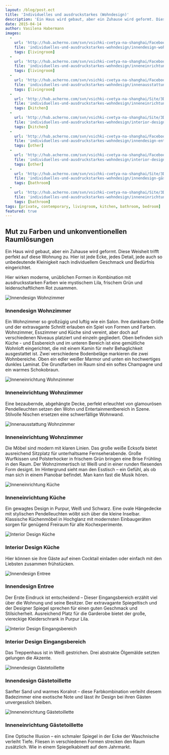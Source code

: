 ```yaml
---
layout: /blog/post.ect
title: 'Individuelles und ausdruckstarkes (Wohndesign)'
description: 'Ein Haus wird gebaut, aber ein Zuhause wird geformt. Diese Weisheit trifft perfekt auf diese Wohnung zu. Hier ist jede Ecke, jedes Detail, jede auch so unbedeutende Kleinigkeit nach individuellem Geschmack und Bedürfnis eingerichtet. '
date: 2015-04-14
author: Vasilena Habermann
images:
  -
    url: 'http://hub.acherno.com/svn/vsichki-cvetya-na-shanghai/Facebook/2.23-h_f.jpg'
    file: 'individuelles-und-ausdruckstarkes-wohndesign/innendesign-wohnzimmer.jpg'
    tags: [livingroom]
  -
    url: 'http://hub.acherno.com/svn/vsichki-cvetya-na-shanghai/Facebook/2.21-h_f.jpg'
    file: 'individuelles-und-ausdruckstarkes-wohndesign/inneneinrichtung-wohnzimmer.jpg'
    tags: [livingroom]
  -
    url: 'http://hub.acherno.com/svn/vsichki-cvetya-na-shanghai/Facebook/2.22-h_f.jpg'
    file: 'individuelles-und-ausdruckstarkes-wohndesign/innenausstattung-wohnzimmer.jpg'
    tags: [livingroom]
  -
    url: 'http://hub.acherno.com/svn/vsichki-cvetya-na-shanghai/Site/3D/2.05-h_F.jpg'
    file: 'individuelles-und-ausdruckstarkes-wohndesign/inneneinrichtung-küche.jpg'
    tags: [kitchen]
  -
    url: 'http://hub.acherno.com/svn/vsichki-cvetya-na-shanghai/Site/3D/2.04-h_F.jpg'
    file: 'individuelles-und-ausdruckstarkes-wohndesign/interior-design-küche.jpg'
    tags: [kitchen]
  -
    url: 'http://hub.acherno.com/svn/vsichki-cvetya-na-shanghai/Facebook/1.06-stairs_f.jpg'
    file: 'individuelles-und-ausdruckstarkes-wohndesign/innendesign-entree.jpg'
    tags: [other]
  -
    url: 'http://hub.acherno.com/svn/vsichki-cvetya-na-shanghai/Facebook/1.07-stairs_f.jpg'
    file: 'individuelles-und-ausdruckstarkes-wohndesign/interior-design-eingangsbereich.jpg'
    tags: [other]
  -
    url: 'http://hub.acherno.com/svn/vsichki-cvetya-na-shanghai/Site/3D/3.02-t_F.jpg'
    file: 'individuelles-und-ausdruckstarkes-wohndesign/innendesign-gästetoillette.jpg'
    tags: [bathroom]
  -
    url: 'http://hub.acherno.com/svn/vsichki-cvetya-na-shanghai/Site/3D/3.01-t_F.jpg'
    file: 'individuelles-und-ausdruckstarkes-wohndesign/inneneinrichtung-gästetoillette.jpg'
    tags: [bathroom]
tags: [private, contemporary, livingroom, kitchen, bathroom, bedroom]
featured: true
---
```

## Mut zu Farben und **unkonventionellen Raumlösungen**
Ein Haus wird gebaut, aber ein Zuhause wird geformt. Diese Weisheit trifft perfekt auf diese Wohnung zu. Hier ist jede Ecke, jedes Detail, jede auch so unbedeutende Kleinigkeit nach individuellem Geschmack und Bedürfnis eingerichtet.

Hier wirken moderne, unüblichen Formen in Kombination mit ausdrucksstarken Farben wie mystischem Lila, frischem Grün und leidenschaftlichem Rot zusammen.

![Innendesign Wohnzimmer](individuelles-und-ausdruckstarkes-wohndesign/innendesign-wohnzimmer.jpg)
### Innendesign **Wohnzimmer**

Ein Wohnzimmer so großzügig und luftig wie ein Salon. Ihre dankbare Größe und der extravagante Schnitt erlauben ein Spiel von Formen und Farben. Wohnzimmer, Esszimmer und Küche sind vereint, aber doch auf verschiedenen Niveaus platziert und einzeln gegliedert. Oben befinden sich Küche - und Essbereich und im unteren Bereich ist eine gemütliche Wohnloft eingerichtet, die mit einem Kamin für mehr Behaglichkeit ausgestattet ist. Zwei verschiedene Bodenbeläge markieren die zwei Wohnbereiche. Oben ein edler weißer Marmor und unten ein hochwertiges dunkles Laminat. Die Grundfarben im Raum sind ein softes Champagne und ein warmes Schokobraun.

![Inneneinrichtung Wohnzimmer](individuelles-und-ausdruckstarkes-wohndesign/inneneinrichtung-wohnzimmer.jpg)
### Inneneinrichtung **Wohnzimmer**

Eine bezaubernde, abgehängte Decke, perfekt erleuchtet von glamourösen Pendelleuchten setzen den Wohn und Entertainmentbereich in Szene. Stilvolle Nischen ersetzen eine schwerfällige Wohnwand.

![Innenausstattung Wohnzimmer](individuelles-und-ausdruckstarkes-wohndesign/innenausstattung-wohnzimmer.jpg)
### Inneneinrichtung **Wohnzimmer**

Die Möbel sind modern mit klaren Linien. Das große weiße Ecksofa bietet ausreichend Sitzplatz für unterhaltsame Fernseherabende. Große Wurfkissen und Polsterhocker in frischem Grün bringen eine Brise Frühling in den Raum. Der Wohnzimmertisch ist Weiß und in einer runden fliesenden  Form  designt. Im Hintergrund sieht man den Esstisch – ein Gefühl, als ob man sich in einem Pianobar befindet. Man kann fast die Musik hören.

![Inneneinrichtung Küche](individuelles-und-ausdruckstarkes-wohndesign/inneneinrichtung-küche.jpg)
### Inneneinrichtung **Küche**

Ein gewagtes Design in Purpur, Weiß und Schwarz. Eine ovale Hängedecke mit stylischen Pendelleuchten wölbt sich über die kleine Inselbar. Klassische Küchenmöbel in Hochglanz mit modernsten Einbaugeräten sorgen für genügend Freiraum für alle Kochexperimente.

![Interior Design Küche](individuelles-und-ausdruckstarkes-wohndesign/interior-design-küche.jpg)
### Interior Design **Küche**

Hier können sie ihre Gäste auf einen Cocktail einladen oder einfach mit den Liebsten zusammen frühstücken. 

![Innendesign Entree](individuelles-und-ausdruckstarkes-wohndesign/innendesign-entree.jpg)
### Innendesign **Entree**

Der Erste Eindruck ist entscheidend – Dieser Eingangsbereich erzählt viel über die Wohnung und seine Besitzer. Der extravagante Spiegeltisch und der Designer Spiegel sprechen für einen guten Geschmack und Stilsicherheit. Ausreichend Platz für die Garderobe bietet der große, viereckige Kleiderschrank in Purpur Lila.

![Interior Design Eingangsbereich](individuelles-und-ausdruckstarkes-wohndesign/interior-design-Eingangsbereich.jpg)
### Interior Design **Eingangsbereich**

Das Treppenhaus ist in Weiß gestrichen. Drei abstrakte Ölgemälde setzten gelungen die Akzente.

![Innendesign Gästetoillette](individuelles-und-ausdruckstarkes-wohndesign/innendesign-gästetoillette.jpg)
### Innendesign **Gästetoillette**

Sanfter Sand und warmes Koralrot – diese Farbkombination verleiht diesem Badezimmer eine exotische Note und lässt ihr Design bei ihren Gästen unvergesslich bleiben.

![Inneneinrichtung Gästetoillette](individuelles-und-ausdruckstarkes-wohndesign/inneneinrichtung-gästetoillette.jpg)
### Inneneinrichtung **Gästetoillette**

Eine Optische Illusion – ein schmaler Spiegel in der Ecke der Waschnische verleiht Tiefe. Fliesen in verschiedenen Formen strecken den Raum zusätzlich. Wie in einem Spiegelkabinett auf dem Jahrmarkt.
